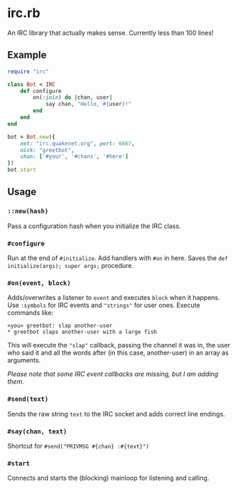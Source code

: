 irc.rb
======

An IRC library that actually makes sense. Currently less than 100 lines!

## Example

```ruby
require "irc"

class Bot < IRC
    def configure
        on(:join) do |chan, user|
            say chan, "Hello, #{user}!"
        end
    end
end

bot = Bot.new({
    net: "irc.quakenet.org", port: 6667,
    nick: "greetbot",
    chan: ['#your', '#chans', '#here']
})
bot.start
```

## Usage

### `::new(hash)`
Pass a configuration hash when you initialize the IRC class.

### `#configure`
Run at the end of `#initialize`. Add handlers with `#on` in here. Saves the `def initialize(args); super args;` procedure.

### `#on(event, block)`
Adds/overwrites a listener to `event` and executes `block` when it happens. Use `:symbols` for IRC events and `"strings"` for user ones. Execute commands like:
```
<you> greetbot: slap another-user
* greetbot slaps another-user with a large fish
```
This will execute the `"slap"` callback, passing the channel it was in, the user who said it and all the words after (in this case, another-user) in an array as arguments.

_Please note that some IRC event callbacks are missing, but I am adding them._
 
### `#send(text)`
Sends the raw string `text` to the IRC socket and adds correct line endings.

### `#say(chan, text)`
Shortcut for `#send("PRIVMSG #{chan} :#{text}")`

### `#start`
Connects and starts the (blocking) mainloop for listening and calling.
